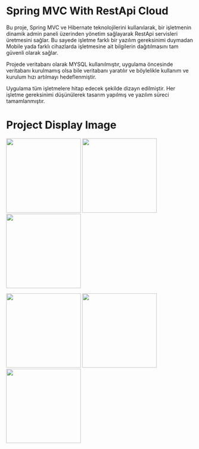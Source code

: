 # Spring MVC With RestApi Cloud
<p>Bu proje, Spring MVC ve Hibernate teknolojilerini kullanılarak, bir işletmenin dinamik admin paneli üzerinden yönetim sağlayarak RestApi servisleri üretmesini sağlar. Bu sayede işletme farklı bir yazılım gereksinimi duymadan Mobile yada farklı cihazlarda işletmesine ait bilgilerin dağıtılmasını tam güvenli olarak sağlar.
  
Projede veritabanı olarak MYSQL kullanılmıştır, uygulama öncesinde veritabanı kurulmamış olsa bile veritabanı yaratılır ve böylelikle kullanım ve kurulum hızı artılmayı hedeflenmiştir. 

Uygulama tüm işletmelere hitap edecek şekilde dizayn edilmiştir. Her işletme gereksinimi düşünülerek tasarım yapılmış ve yazılım süreci tamamlanmıştır.

</p>

# Project Display Image
<p>
<a href="https://github.com/hakanozer/SpringRestApiCloud/blob/master/ekran_goruntuleri/1.png" target="_blank">
<img src="https://github.com/hakanozer/SpringRestApiCloud/blob/master/ekran_goruntuleri/1.png" width="200" style="max-width:100%;"></a>

<a href="https://github.com/hakanozer/SpringRestApiCloud/blob/master/ekran_goruntuleri/2.png" target="_blank">
<img src="https://github.com/hakanozer/SpringRestApiCloud/blob/master/ekran_goruntuleri/2.png" width="200" style="max-width:100%;"></a>

<a href="https://github.com/hakanozer/SpringRestApiCloud/blob/master/ekran_goruntuleri/3.png" target="_blank">
<img src="https://github.com/hakanozer/SpringRestApiCloud/blob/master/ekran_goruntuleri/3.png" width="200" style="max-width:100%;"></a>

<p>
<a href="https://github.com/hakanozer/SpringRestApiCloud/blob/master/ekran_goruntuleri/User%20Address%20List.PNG" target="_blank">
<img src="https://github.com/hakanozer/SpringRestApiCloud/blob/master/ekran_goruntuleri/User%20Address%20List.PNG" width="200" style="max-width:100%;"></a>

<a href="https://github.com/hakanozer/SpringRestApiCloud/blob/master/ekran_goruntuleri/User%20Address%20Save.PNG" target="_blank">
<img src="https://github.com/hakanozer/SpringRestApiCloud/blob/master/ekran_goruntuleri/User%20Address%20Save.PNG" width="200" style="max-width:100%;"></a>

<a href="https://github.com/hakanozer/SpringRestApiCloud/blob/master/ekran_goruntuleri/User%20Address%20Edit.PNG" target="_blank">
<img src="https://github.com/hakanozer/SpringRestApiCloud/blob/master/ekran_goruntuleri/User%20Address%20Edit.PNG" width="200" style="max-width:100%;"></a>

